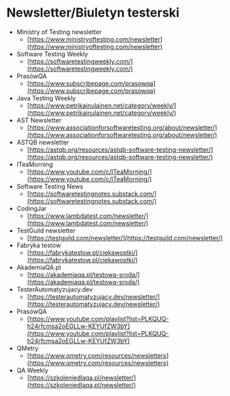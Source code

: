 # Newsletter/Biuletyn testerski

* Ministry of Testing newsletter
  * [https://www.ministryoftesting.com/newsletter](https://www.ministryoftesting.com/newsletter)
* Software Testing Weekly
  * [https://softwaretestingweekly.com/](https://softwaretestingweekly.com/)
* PrasówQA
  * [https://www.subscribepage.com/prasowqa](https://www.subscribepage.com/prasowqa)
* Java Testing Weekly
  * [https://www.petrikainulainen.net/category/weekly/](https://www.petrikainulainen.net/category/weekly/)
* AST Newsletter
  * [https://www.associationforsoftwaretesting.org/about/newsletter/](https://www.associationforsoftwaretesting.org/about/newsletter/)
* ASTQB newsletter
  * [https://astqb.org/resources/astqb-software-testing-newsletter/](https://astqb.org/resources/astqb-software-testing-newsletter/)
* ITeaMorning&#x20;
  * [https://www.youtube.com/c/ITeaMorning/](https://www.youtube.com/c/ITeaMorning/)
* Software Testing News
  * [https://softwaretestingnotes.substack.com/](https://softwaretestingnotes.substack.com/)
* CodingJar
  * [https://www.lambdatest.com/newsletter/](https://www.lambdatest.com/newsletter/)
* TestGuild newsletter
  * [https://testguild.com/newsletter/](https://testguild.com/newsletter/)
* Fabryka testów
  * [https://fabrykatestow.pl/ciekawostki/](https://fabrykatestow.pl/ciekawostki/)
* AkademiaQA.pl
  * [https://akademiaqa.pl/testowa-sroda/](https://akademiaqa.pl/testowa-sroda/)
* TesterAutomatyzujacy.dev
  * [https://testerautomatyzujacy.dev/newsletter/](https://testerautomatyzujacy.dev/newsletter/)
* PrasówQA
  * [https://www.youtube.com/playlist?list=PLKQUQ-h24rfcmsa2oEGLLw-KEYUfZW3bY](https://www.youtube.com/playlist?list=PLKQUQ-h24rfcmsa2oEGLLw-KEYUfZW3bY)
* QMetry
  * [https://www.qmetry.com/resources/newsletters](https://www.qmetry.com/resources/newsletters)
* QA Weekly
  * [https://szkoleniedlaqa.pl/newsletter/](https://szkoleniedlaqa.pl/newsletter/)

